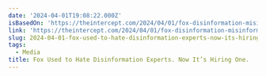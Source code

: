 ```yaml
---
date: '2024-04-01T19:08:22.000Z'
isBasedOn: 'https://theintercept.com/2024/04/01/fox-disinformation-misinformation/'
link: 'https://theintercept.com/2024/04/01/fox-disinformation-misinformation/'
slug: 2024-04-01-fox-used-to-hate-disinformation-experts-now-its-hiring-one
tags:
  - Media
title: Fox Used to Hate Disinformation Experts. Now It’s Hiring One.
---
```



